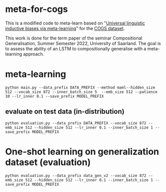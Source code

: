 # meta-for-cogs
This is a modified code to meta-learn based on "[Universal linguistic inductive biases via meta-learning](https://github.com/tommccoy1/meta-learning-linguistic-biases)" for the [COGS dataset](https://github.com/najoungkim/COGS). 

This work is done for the term paper of the seminar Compositional Generalisation, Summer Semester 2022, University of Saarland. The goal is to assess the ability of an LSTM to compositionally generalise with a meta-learning approach. 

# meta-learning
`python main.py --data_prefix DATA_PREFIX --method maml--hidden_size 512 --vocab_size 872 --inner_batch_size 5  --emb_size 512 --patience 10 --lr_inner 0.1 --save_prefix MODEL_PREFIX`

## evaluate on test data (in-distribution)
`python evaluation.py --data_prefix DATA_PREFIX --vocab_size 872 --emb_size 512 --hidden_size 512 --lr_inner 0.1 --inner_batch_size 1 --save_prefix MODEL_PREFIX`

# One-shot learning on generalization dataset (evaluation)
`python evaluation.py --data_prefix data_gen_v2 --vocab_size 872 --emb_size 512 --hidden_size 512 --lr_inner 0.1 --inner_batch_size 1 --save_prefix MODEL_PREFIX`

